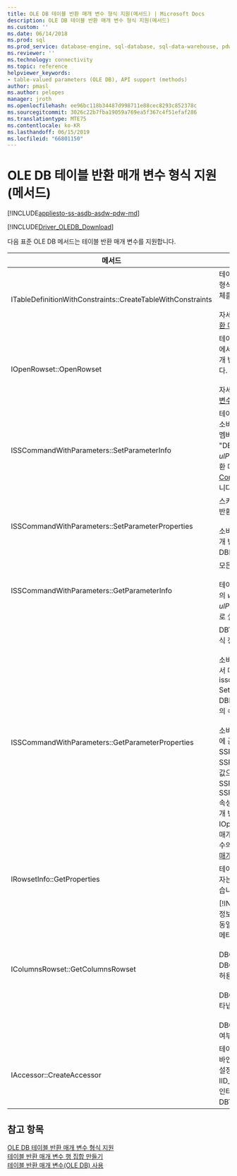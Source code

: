 ```yaml
---
title: OLE DB 테이블 반환 매개 변수 형식 지원(메서드) | Microsoft Docs
description: OLE DB 테이블 반환 매개 변수 형식 지원(메서드)
ms.custom: ''
ms.date: 06/14/2018
ms.prod: sql
ms.prod_service: database-engine, sql-database, sql-data-warehouse, pdw
ms.reviewer: ''
ms.technology: connectivity
ms.topic: reference
helpviewer_keywords:
- table-valued parameters (OLE DB), API support (methods)
author: pmasl
ms.author: pelopes
manager: jroth
ms.openlocfilehash: ee96bc118b34487d998711e88cec8293c852378c
ms.sourcegitcommit: 3026c22b7fba19059a769ea5f367c4f51efaf286
ms.translationtype: MTE75
ms.contentlocale: ko-KR
ms.lasthandoff: 06/15/2019
ms.locfileid: "66801150"
---
```

# <a name="ole-db-table-valued-parameter-type-support-methods"></a>OLE DB 테이블 반환 매개 변수 형식 지원(메서드)
[!INCLUDE[appliesto-ss-asdb-asdw-pdw-md](../../../includes/appliesto-ss-asdb-asdw-pdw-md.md)]

[!INCLUDE[Driver_OLEDB_Download](../../../includes/driver_oledb_download.md)]

  다음 표준 OLE DB 메서드는 테이블 반환 매개 변수를 지원합니다.  
  
|메서드|테이블 반환 매개 변수 지원|  
|------------|-------------------------------------|  
|ITableDefinitionWithConstraints::CreateTableWithConstraints|테이블 반환 매개 변수의 형식 정보를 알고 있으며 해당 형식 정보를 기반으로 테이블 반환 매개 변수 행 집합 개체를 인스턴스화하려는 경우 사용합니다.<br /><br /> 자세한 내용은 "정적 시나리오"를 참조 하세요 [테이블 반환 매개 변수 행 집합을 만들지](../../oledb/ole-db-table-valued-parameters/table-valued-parameter-rowset-creation.md)합니다.|  
|IOpenRowset::OpenRowset|테이블 반환 매개 변수의 형식 정보를 알지 못하며 서버에서 검색된 메타데이터 정보를 기반으로 테이블 반환 매개 변수 행 집합 개체를 인스턴스화하려는 경우 사용합니다.<br /><br /> 자세한 내용은 "동적 시나리오"를 참조 [테이블 반환 매개 변수 행 집합을 만들지](../../oledb/ole-db-table-valued-parameters/table-valued-parameter-rowset-creation.md)합니다.|  
|ISSCommandWithParameters::SetParameterInfo|테이블 반환 매개 변수의 명령 매개 변수를 지정하려면 소비자가 DBPARAMBINDINFO 구조체의 *pwszName* 멤버에서 매개 변수 형식을 "table" 또는 "DBTYPE_TABLE"로 지정합니다. 합니다 *ulParamSize* 로 ~ 0입니다. 자세한 내용은 "테이블 반환 매개 변수 사양"를 참조 하세요 [Executing Commands Containing Table-Valued 매개 변수](../../oledb/ole-db-table-valued-parameters/executing-commands-containing-table-valued-parameters.md)합니다.|  
|ISSCommandWithParameters::SetParameterProperties|스키마 이름, 유형 이름, 열 순서, 기본 열과 같은 테이블 반환 매개 변수와 관련된 속성을 설정합니다.<br /><br /> 소비자가 SSPARAMPROPS 구조체의 *iOrdinal*에서 매개 변수의 서수를 지정합니다. 요청되는 속성 집합은 DBPROPSET_SQLSERVERPARAMETER입니다.|  
|ISSCommandWithParameters::GetParameterInfo|모든 매개 변수 형식을 지정된 명령으로 가져옵니다.<br /><br /> 테이블 반환 매개 변수의 경우 DBPARAMINFO 구조체의 *wType* 필드는 DBTYPE_TABLE 형식이 됩니다. *ulParamSize* 필드는 알 수 없는 길이를 나타내는 ~0으로 설정됩니다.|  
|ISSCommandWithParameters::GetParameterProperties|DBTYPE_TABLE 형식의 매개 변수에 대한 추가적인 형식 정보를 가져옵니다.<br /><br /> 소비자가 SSPARAMPROPS 구조체의 *iOrdinal* 멤버에서 매개 변수의 서수를 지정합니다. 소비자는 isscommandwithparameters:: Setparameterproperties 아래 나열 되어 있는 DBPROPSET_SQLSERVERPARAMETER 속성 집합의 속성 중 하나를 요청할 수 있습니다.<br /><br /> 소비자가 테이블 반환 매개 변수 형식을 알 수 없기 때문에 공급자가 SSPROP_PARAM_TYPE_TYPENAME, SSPROP_PARAM_TYPE_SCHEMANAME 및 SSPROP_PARAM_TYPE_CATALOGNAME을 올바른 값으로 설정해야 합니다. 나머지 SSPROP_PARAM_TABLE_DEFAULT_COLUMNS 및 SSPROP_PARAM_TABLE_COLUMN_SORT_ORDER 속성에는 기본값이 사용됩니다. 소비자는 테이블 반환 매개 변수 형식 이름을 검색한 후 IOpenRowset::OpenRowset을 사용하여 테이블 반환 매개 변수 형식을 지정함으로써 이 테이블 반환 매개 변수의 인스턴스를 생성합니다. 자세한 내용은 [테이블 반환 매개 변수 형식 검색](../../oledb/ole-db-table-valued-parameters/table-valued-parameter-type-discovery.md)합니다.|  
|IRowsetInfo::GetProperties|테이블 반환 매개 변수 행 집합 속성을 가져옵니다. 소비자는 이 속성을 사용하여 최적의 바인딩을 설정할 수 있습니다.|  
|IColumnsRowset::GetColumnsRowset|[!INCLUDE[ssNoVersion](../../../includes/ssnoversion-md.md)] 테이블에 대한 메타데이터 정보를 검색합니다. 테이블 반환 매개 변수의 경우에는 동일한 인터페이스에서 다음과 같은 각 열에 대한 자세한 메타데이터 정보를 제공합니다.<br /><br /> DBCOLUMN_FLAGS는 DBCOLUMNFLAGS_ISNULLABLE 비트를 통해 Null 허용 여부를 나타냅니다.<br /><br /> DBCOLUMN_ISUNIQUE는 열이 ID 열인지 여부를 나타냅니다.<br /><br /> DBCOLUMN_COMPUTEMODE는 열이 계산되는지 여부를 나타냅니다.|  
|IAccessor::CreateAccessor|테이블 반환 매개 변수 행 집합 개체를 명령 매개 변수에 바인딩하려면 해당 *wType* 멤버를 DBTYPE_TABLE로 설정하여 접근자를 만듭니다. DBOBJECT 구조체에는 IID_IRowset 또는 *iid* 멤버의 기타 유효한 행 집합 개체 인터페이스가 포함됩니다. 나머지 필드는 DBTYPE_IUNKNOWN과 유사하게 처리됩니다.|  
  
## <a name="see-also"></a>참고 항목  
 [OLE DB 테이블 반환 매개 변수 형식 지원](../../oledb/ole-db-table-valued-parameters/ole-db-table-valued-parameter-type-support.md)   
 [테이블 반환 매개 변수 행 집합 만들기](../../oledb/ole-db-table-valued-parameters/table-valued-parameter-rowset-creation.md)   
 [테이블 반환 매개 변수&#40;OLE DB&#41; 사용](../../oledb/ole-db-how-to/use-table-valued-parameters-ole-db.md)  
  
  
